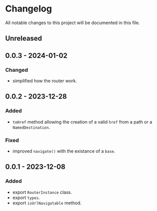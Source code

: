 # Changelog

All notable changes to this project will be documented in this file.

## Unreleased

## 0.0.3 - 2024-01-02
### Changed
- simplified how the router work.

## 0.0.2 - 2023-12-28
### Added
- `toHref` method allowing the creation of a valid `href` from a path or a `NamedDestination`.

### Fixed
- improved `navigate()` with the existance of a `base`.

## 0.0.1 - 2023-12-08
### Added
- export `RouterInstance` class.
- export `types`.
- export `isUrlNavigatable` method.
